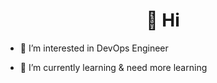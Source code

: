 <h1 align="center"> 👋 Hi </h1>

- 👀 I’m interested in DevOps Engineer

- 🌱 I’m currently learning & need more learning


